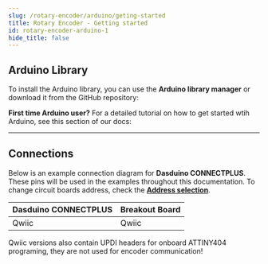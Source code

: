 ```yaml
---
slug: /rotary-encoder/arduino/geting-started
title: Rotary Encoder - Getting started
id: rotary-encoder-arduino-1
hide_title: false
---
```


## Arduino Library

To install the Arduino library, you can use the **Arduino library manager** or download it from the GitHub repository:
<QuickLink  
  title="Rotary encoder with Qwiic Arduino library"  
  description="Rotary encoder with Qwiic Arduino library by Soldered"  
  url="https://github.com/SolderedElectronics/Soldered-Rotary-Encoder-With-easyC-Arduino-Library"  
/>  


<InfoBox>

**First time Arduino user?** For a detailed tutorial on how to get started wtih Arduino, see this section of our docs:

<QuickLink  
  title="Getting started with Arduino"  
  description="A full, comprehensive tutorial on how to fully set up and upload code for the first time on an Arduino board, from scratch!"  
  url="/documentation/arduino/quick-start-guide"  
/>  

</InfoBox>

---

## Connections

Below is an example connection diagram for **Dasduino CONNECTPLUS**. These pins will be used in the examples throughout this documentation. To change circuit boards address, check the [**Address selection**](/documentation/rotary-encoder/hardware#address-selection/).

| **Dasduino CONNECTPLUS** | **Breakout Board** |
| ------------------------ | ------------------ |
| Qwiic                    | Qwiic              |

<InfoBox> Qwiic versions also contain UPDI headers for onboard ATTINY404 programing, they are not used for encoder communication! </InfoBox>